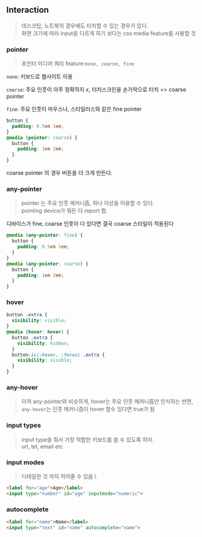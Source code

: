 ## Interaction
> 데스크탑, 노트북의 경우에도 터치할 수 있는 경우가 있다.\
> 화면 크기에 따라 input을 다르게 하기 보다는 css media feature를 사용할 것


### pointer
> 포인터 미디어 쿼리 feature:`none, coarse, fine`

`none`: 키보드로 웹사이트 이용

`coarse`: 주요 인풋이 아주 정확하지 x, 터치스크린을 손가락으로 터치 => coarse pointer

`fine`: 주요 인풋이 마우스나, 스타일러스와 같은 fine pointer  

```css
button {
  padding: 0.5em 1em;
}
@media (pointer: coarse) {
  button {
    padding: 1em 2em;
  }
}
```
coarse pointer 의 경우 버튼을 더 크게 만든다.

### any-pointer
> pointer 는 주요 인풋 메커니즘, 하나 이상을 이용할 수 있다.\
pointing device가 뭐든 다 report 함.

디바이스가 fine, coarse 인풋이 다 있다면 결국 coarse 스타일이 적용된다
```css
@media (any-pointer: fine) {
  button {
    padding: 0.5em 1em;
  }
}
@media (any-pointer: coarse) {
  button {
    padding: 1em 2em;
  }
}
```

### hover
```css
button .extra {
  visibility: visible;
}
@media (hover: hover) {
  button .extra {
    visibility: hidden;
  }
  button:is(:hover, :focus) .extra {
    visibility: visible;
  }
}
```

### any-hover
> 아까 any-pointer와 비슷하게, hover는 주요 인풋 메커니즘만 인식하는 반면, `any-hover`는 인풋 메커니즘이 hover 할수 있다면 true가 됨

### input types
> input type을 줘서 가장 적합한 키보드를 쓸 수 있도록 하자.\
> url, tel, email etc

### input modes
> 디테일한 것 까지 적어줄 수 있음 \
```html
<label for="age">Age</label>
<input type="number" id="age" inputmode="numeric">
```

### autocomplete
```html
<label for="name">Name</label>
<input type="text" id="name" autocomplete="name">


```